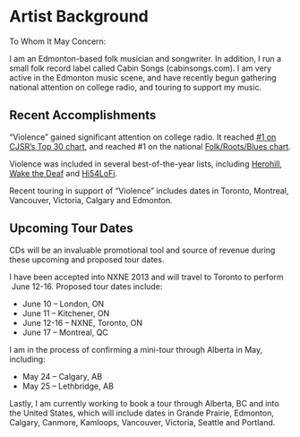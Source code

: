 # Artist Background

To Whom It May Concern:

I am an Edmonton-based folk musician and songwriter. In addition, I run a small folk record label called Cabin Songs (cabinsongs.com). I am very active in the Edmonton music scene, and have recently begun gathering national attention on college radio, and touring to support my music.

## Recent Accomplishments

“Violence” gained significant attention on college radio. It reached [#1 on CJSR’s Top 30 chart](http://www.earshot-online.com/charts/cjsr.cfm?dWeekOfID=2012-10-23), and reached #1 on the national [Folk/Roots/Blues chart](http://www.earshot-online.com/charts/index.cfm?intChartTypeID=107&dWeekOfID=2013-01-08).

Violence was included in several best-of-the-year lists, including [Herohill](http://www.herohill.com/2012/11/reviews-tyler-butler-violence.htm), [Wake the Deaf](http://wakethedeaf.co.uk/post/38942099780/wake-the-deafs-top-15-eps-of-2012) and [Hi54LoFi](http://hi54lofi.com/blog/my-5-favourite-eps-of-2012).   

Recent touring in support of “Violence” includes dates in Toronto, Montreal, Vancouver, Victoria, Calgary and Edmonton.

## Upcoming Tour Dates

CDs will be an invaluable promotional tool and source of revenue during these upcoming and proposed tour dates.

I have been accepted into NXNE 2013 and will travel to Toronto to perform  June 12-16. Proposed tour dates include:

- June 10 – London, ON
- June 11 – Kitchener, ON
- June 12-16 – NXNE, Toronto, ON
- June 17 – Montreal, QC

I am in the process of confirming a mini-tour through Alberta in May, including:

- May 24 – Calgary, AB
- May 25 – Lethbridge, AB

Lastly, I am currently working to book a tour through Alberta, BC and into the United States, which will include dates in Grande Prairie, Edmonton, Calgary, Canmore, Kamloops, Vancouver, Victoria, Seattle and Portland.


